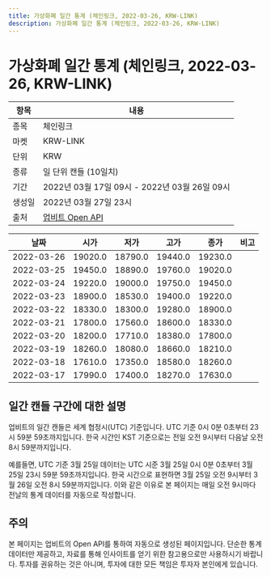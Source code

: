 ```yaml
---
title: 가상화폐 일간 통계 (체인링크, 2022-03-26, KRW-LINK)
description: 가상화폐 일간 통계 (체인링크, 2022-03-26, KRW-LINK)
---
```


가상화폐 일간 통계 (체인링크, 2022-03-26, KRW-LINK)
===

|항목|내용|
|--|--|
|종목|체인링크|
|마켓|KRW-LINK|
|단위|KRW|
|종류|일 단위 캔들 (10일치)|
|기간|2022년 03월 17일 09시 - 2022년 03월 26일 09시|
|생성일|2022년 03월 27일 23시|
|출처|[업비트 Open API](https://docs.upbit.com)|


|날짜|시가|저가|고가|종가|비고|
|--|--|--|--|--|--|
|2022-03-26|19020.0|18790.0|19440.0|19230.0|    |
|2022-03-25|19450.0|18890.0|19760.0|19020.0|    |
|2022-03-24|19220.0|19000.0|19750.0|19450.0|    |
|2022-03-23|18900.0|18530.0|19400.0|19220.0|    |
|2022-03-22|18330.0|18300.0|19280.0|18900.0|    |
|2022-03-21|17800.0|17560.0|18600.0|18330.0|    |
|2022-03-20|18200.0|17710.0|18380.0|17800.0|    |
|2022-03-19|18260.0|18080.0|18660.0|18210.0|    |
|2022-03-18|17610.0|17350.0|18580.0|18260.0|    |
|2022-03-17|17990.0|17400.0|18270.0|17630.0|    |


일간 캔들 구간에 대한 설명
---


업비트의 일간 캔들은 세계 협정시(UTC) 기준입니다. 
UTC 기준 0시 0분 0초부터 23시 59분 59초까지입니다. 
한국 시간인 KST 기준으로는 전일 오전 9시부터 다음날 오전 8시 59분까지입니다. 


예를들면, UTC 기준 3월 25일 데이터는 UTC 시준 3월 25일 0시 0분 0초부터 3월 25일 23시 59분 59초까지입니다. 
한국 시간으로 표현하면 3월 25일 오전 9시부터 3월 26일 오전 8시 59분까지입니다. 
이와 같은 이유로 본 페이지는 매일 오전 9시마다 전날의 통계 데이터를 자동으로 작성합니다. 


주의
---


본 페이지는 업비트의 Open API를 통하여 자동으로 생성된 페이지입니다. 
단순한 통계 데이터만 제공하고, 자료를 통해 인사이트를 얻기 위한 참고용으로만 사용하시기 바랍니다. 
투자를 권유하는 것은 아니며, 투자에 대한 모든 책임은 투자자 본인에게 있습니다. 
